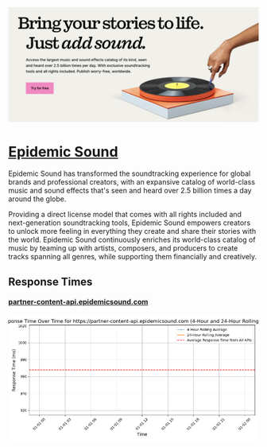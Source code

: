 [![Visit Epidemic Sound](imagePreview.png)](https://www.epidemicsound.com)

# [Epidemic Sound](https://www.epidemicsound.com)

Epidemic Sound has transformed the soundtracking experience for global brands and professional creators, with an expansive catalog of world-class music and sound effects that's seen and heard over 2.5 billion times a day around the globe. 

Providing a direct license model that comes with all rights included and next-generation soundtracking tools, Epidemic Sound empowers creators to unlock more feeling in everything they create and share their stories with the world. Epidemic Sound continuously enriches its world-class catalog of music by teaming up with artists, composers, and producers to create tracks spanning all genres, while supporting them financially and creatively.

## Response Times

#### [partner-content-api.epidemicsound.com](https://partner-content-api.epidemicsound.com)

![partner-content-api.epidemicsound.com](response-time-charts/706172746e65722d636f6e74656e742d6170692e65706964656d6963736f756e642e636f6d.png)
